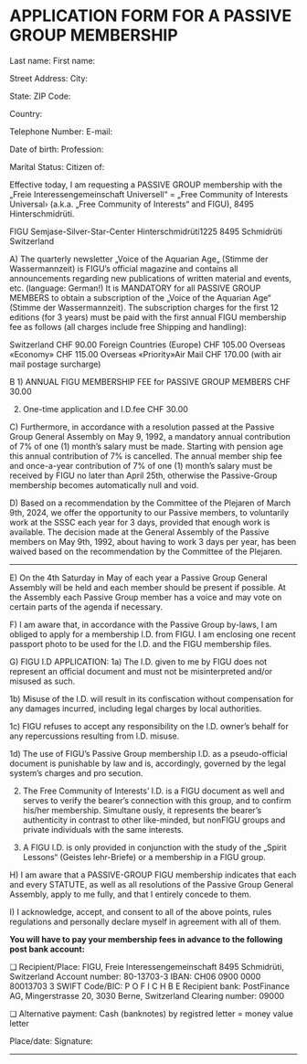 # APPLICATION FORM FOR A PASSIVE GROUP MEMBERSHIP

Last name:                              First name:

Street Address:                           City:

State:                                  ZIP Code:

Country:

Telephone Number:                       E-mail:

Date of birth:                             Profession:

Marital Status:                            Citizen of:

Effective today, I am requesting a PASSIVE GROUP membership with the „Freie Interessengemeinschaft Universell“ = „Free Community of Interests Universal› (a.k.a. „Free Community of Interests“
and FIGU), 8495 Hinterschmidrüti.

FIGU
Semjase-Silver-Star-Center
Hinterschmidrüti1225
8495 Schmidrüti
Switzerland

A) The quarterly newsletter „Voice of the Aquarian Age„ (Stimme der Wassermannzeit) is
FIGU’s official magazine and contains all announcements regarding new publications of written
material and events, etc. (language: German!)
It is MANDATORY for all PASSIVE GROUP MEMBERS to obtain a subscription of the „Voice of the
Aquarian Age“ (Stimme der Wassermannzeit). The subscription charges for the first 12 editions
(for 3 years) must be paid with the first annual FIGU membership fee as follows (all charges
include free Shipping and handling):

Switzerland                                                        CHF  90.00
Foreign Countries (Europe)                                            CHF 105.00
Overseas «Economy»                                                CHF 115.00
Overseas «Priority»Air Mail                                            CHF 170.00
(with air mail postage surcharge)

B 1) ANNUAL FIGU MEMBERSHIP FEE for PASSIVE GROUP MEMBERS           CHF  30.00

2) One-time application and I.D.fee                                      CHF  30.00

C) Furthermore, in accordance with a resolution passed at the Passive Group General Assembly
on May 9, 1992, a mandatory annual contribution of 7% of one (1) month’s salary must be made.
Starting with pension age this annual contribution of 7% is cancelled. The annual member ship
fee and once-a-year contribution of 7% of one (1) month’s salary must be received by FIGU no
later than April 25th, otherwise the Passive-Group membership becomes automatically null
and void.

D) Based on a recommendation by the Committee of the Plejaren of March 9th, 2024, we offer the
opportunity to our Passive members, to voluntarily work at the SSSC each year for 3 days,
provided that enough work is available. The decision made at the General Assembly of the
Passive members on May 9th, 1992, about having to work 3 days per year, has been waived
based on the recommendation by the Committee of the Plejaren.


-----

E) On the 4th Saturday in May of each year a Passive Group General Assembly will be held and
each member should be present if possible. At the Assembly each Passive Group member
has a voice and may vote on certain parts of the agenda if necessary.

F) I am aware that, in accordance with the Passive Group by-laws, I am obliged to apply for a
membership l.D. from FIGU. I am enclosing one recent passport photo to be used for the
l.D. and the FIGU membership files.

G) FIGU I.D APPLICATION:
1a) The l.D. given to me by FIGU does not represent an official document and must not be
misinterpreted and/or misused as such.

1b) Misuse of the l.D. will result in its confiscation without compensation for any damages
incurred, including Iegal charges by local authorities.

1c) FIGU refuses to accept any responsibility on the l.D. owner’s behalf for any repercussions
resulting from l.D. misuse.

1d) The use of FIGU’s Passive Group membership l.D. as a pseudo-official document is
punishable by law and is, accordingly, governed by the legal system’s charges and pro secution.

2) The Free Community of Interests’ I.D. is a FIGU document as well and serves to verify
the bearer’s connection with this group, and to confirm his/her membership. Simultane ously, it represents the bearer’s authenticity in contrast to other like-minded, but nonFIGU groups and private individuals with the same interests.

3) A FIGU l.D. is only provided in conjunction with the study of the „Spirit Lessons“ (Geistes lehr-Briefe) or a membership in a FIGU group.

H) I am aware that a PASSIVE-GROUP FIGU membership indicates that each and every STATUTE, as
well as all resolutions of the Passive Group General Assembly, apply to me fully, and that I entirely concede to them.

I) I acknowledge, accept, and consent to all of the above points, rules regulations and personally
declare myself in agreement with all of them.

**You will have to pay your membership fees in advance to the following post bank account:**

❏ Recipient/Place:      FIGU, Freie Interessengemeinschaft
8495 Schmidrüti, Switzerland
Account number:     80-13703-3
IBAN:              CH06 0900 0000 80013703 3
SWIFT Code/BIC:    P O F I C H B E
Recipient bank:      PostFinance AG, Mingerstrasse 20, 3030 Berne, Switzerland
Clearing number:     09000

❏   Alternative payment:  Cash (banknotes) by registred letter = money value letter

Place/date:                               Signature:


-----

